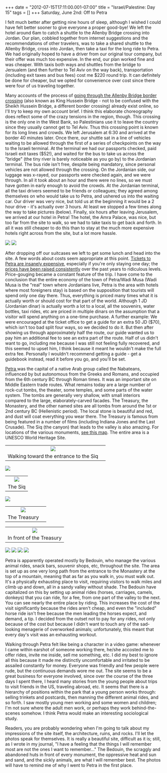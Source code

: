 +++
date = "2012-07-15T17:11:00.001-07:00"
title = "Israel/Palestine: Day 15"
tags = []
+++
Saturday, June 2nd: Off to Petra

I felt much better after getting nine hours of sleep, although I wished I could have felt better sooner to give everyone a proper good-bye!  We left the hotel around 6am to catch a shuttle to the Allenby Bridge crossing into Jordan.  Our plan, cobbled together from internet suggestions and the recommendations of other travelers, was to take a shared shuttle to the Allenby Bridge, cross into Jordan, then take a taxi for the long ride to Petra.  We had originally hoped to have a driver from our original tour company, but their offer was much too expensive.  In the end, our plan worked fine and was cheaper.  With taxis both ways and shuttles from the bridge to Jersualem (and then further to Tel Aviv on the way back), transportation (including exit taxes and bus fees) cost me $220 round trip.  It can definitely be done for cheaper, but we opted for convenience over cost since there were four of us traveling together.

Many accounts of the process of [going through the Allenby Bridge border crossing](http://travelogue.travelvice.com/israel/miserable-border-crossing-amman-to-jerusalem-and-tel-aviv-by-bus-part-i/) (also known as King Hussein Bridge - not to be confused with the Sheikh Hussein Bridge, a different border crossing) already exist online, so I'll try to keep my own account brief.  I think this elaborate choreography does reflect some of the crazy tensions in the region, though.  This crossing is the only one in the West Bank, so Palestinians use it to leave the country since they usually cannot get to Tel Aviv.  Thus this crossing point is known for its long lines and crowds.  We left Jerusalem at 6:30 and arrived at the border 40 minutes later.  Once there, our shuttle sat in a line of vehicles waiting to be allowed through the first of a series of checkpoints on the way to the Israeli terminal.  At the terminal we had our passports checked, paid Israeli exit taxes ($52!), and waited for the bus to take us across the "bridge" (the tiny river is barely noticeable as you go by) to the Jordanian terminal.  The bus ride isn't free, despite being mandatory, since personal vehicles are not allowed through the crossing.  On the Jordanian side, our luggage was x-rayed, our passports were checked again, and we were through.  In all it took about an hour and there were no lines, so we must have gotten in early enough to avoid the crowds.  At the Jordanian terminal, all the taxi drivers seemed to be friends or colleagues; they agreed among themselves on who would take us to Petra, and ushered us into the waiting car.  Our driver was very nice, but told us at the beginning it would be a 2 hour drive - it's actually over 3 hours.  At least we stopped a few times along the way to take pictures (below).  Finally, six hours after leaving Jerusalem, we arrived at our hotel in Petra!  The hotel, the Amra Palace, was nice, but too far from the site to walk, so we had to take taxis to get back and forth.  In all it was still cheaper to do this than to stay at the much more expensive hotels right across from the site, but a lot more hassle.

<img src="http://2.bp.blogspot.com/-DoK95j3B1iQ/UAI7zo6c1wI/AAAAAAAABF4/gkUvR4L57HA/s1600/IMG_6446.jpg"/>

<img src="http://2.bp.blogspot.com/-HBjGkgbZ8sg/UAI70rtijqI/AAAAAAAABGA/nDDL0z2rAQo/s1600/IMG_6439.jpg"/>

After dropping off our suitcases we left to get some lunch and head into the site.  A few words about costs seem appropriate at this point.  [Tickets to Petra are insanely expensive](http://travel.booklocker.com/2011/01/28/petra-now-more-expensive-than-disney-world/), especially if you're only staying one day; the[ prices have been raised consistently](http://travelogue.travelvice.com/jordan/petra-entrance-fee-inflation/) over the past years to ridiculous levels.  Price-gouging became a constant feature of the trip.  I have come to the conclusion that the entire economy of the town of  Petra/Wadi Musa (Wadi Musa is the "real" town where Jordanians live,  Petra is the area with hotels where most foreigners stay) is based on  the supposition that tourists will spend only one day there.  Thus,  everything is priced many times what it is actually worth or should cost  for that part of the world.  Although 1 JD (Jordanian dinar) is  actually worth a lot to a local, all the souvenirs, water bottles, taxi  rides, etc are priced in multiple dinars on the assumption that a  visitor will spend anything on a one-time purchase.  A further example:  We were encouraged at the ticket office to get a guide for an extra 50 JD ($70), which isn't too bad split four ways, so we decided to do it.  But then after showing us through approximately half the route, our guide wanted us to pay him an additional fee to see an extra part of the route.  Half of us didn't want to go, including me because I was still not feeling fully recovered, and this seemed to upset him, I think because it meant he wouldn't make the full extra fee.  Personally I wouldn't recommend getting a guide - get a guidebook instead, read it before you go, and you'll be set. 

[Petra ](http://en.wikipedia.org/wiki/Petra)was the capital of a native Arab group called the Nabateans, influenced by but autonomous from the Greeks and Romans, and occupied from the 6th century BC through Roman times.  It was an important site on Middle Eastern trade routes.  What remains today are a large number of rock-cut tombs, the theater, some temples, and some parts of the water system.  The tombs are generally very shallow, with small interiors compared to the large, elaborately-carved facades.  The Treasury, the Monastery, and the other named sites are all tombs from around the 1st or 2nd century BC (Hellenistic period).  The local stone is beautiful and red, and dust will coat everything you wear there.  The Treasury is famous from being featured in a number of films (including Indiana Jones and the Last Crusade).  The Siq (the canyon) that leads to the valley is also amazing.  For  locations of the various monuments, [see this map](http://3.bp.blogspot.com/_660BGWD-yHM/TRAwQJN0H-I/AAAAAAAAJr0/nUC9i-GTpEk/s1600/Karta_Petra.png).  The entire area is a UNESCO World Heritage Site.

 

<table align="center" cellpadding="0" cellspacing="0" class="tr-caption-container" style="margin-left: auto; margin-right: auto; text-align: center;"><tbody><tr><td style="text-align: center;"><img src="http://2.bp.blogspot.com/-PbKqdkgfZ9Y/UAI71dt--zI/AAAAAAAABGQ/pGwCwffcvMU/s1600/IMG_6458.JPG"/></td></tr><tr><td class="tr-caption" style="text-align: center;">Walking toward the entrance to the Siq</td><td class="tr-caption" style="text-align: center;">

</td></tr></tbody></table>

<img src="http://4.bp.blogspot.com/-69XuYJfAk24/UAI72NBgYTI/AAAAAAAABGY/ePRox3ieb9o/s1600/IMG_6462.jpg"/>

<table align="center" cellpadding="0" cellspacing="0" class="tr-caption-container" style="margin-left: auto; margin-right: auto; text-align: center;"><tbody><tr><td style="text-align: center;"><img src="http://1.bp.blogspot.com/-MBbBX6RS-lc/UAI72fs3IGI/AAAAAAAABGg/M_1x2ZgHojQ/s1600/IMG_6465.jpg"/></td></tr><tr><td class="tr-caption" style="text-align: center;">The Siq</td></tr></tbody></table>

<img src="http://1.bp.blogspot.com/-kv6AAxR-Qi4/UAI721H7LOI/AAAAAAAABGo/VN2lb98ZaQo/s1600/IMG_6479.jpg"/>

<table align="center" cellpadding="0" cellspacing="0" class="tr-caption-container" style="margin-left: auto; margin-right: auto; text-align: center;"><tbody><tr><td style="text-align: center;"><img src="http://2.bp.blogspot.com/-vsOqKmQa__E/UAI74m0DTHI/AAAAAAAABGw/H2jPWbMFMIU/s1600/IMG_6481.jpg"/></td></tr><tr><td class="tr-caption" style="text-align: center;">The Treasury</td><td class="tr-caption" style="text-align: center;">

</td></tr></tbody></table><table align="center" cellpadding="0" cellspacing="0" class="tr-caption-container" style="margin-left: auto; margin-right: auto; text-align: center;"><tbody><tr><td style="text-align: center;"><img src="http://4.bp.blogspot.com/-sdA4z1gSa5Y/UAI742UCyDI/AAAAAAAABG4/ytXXP0TZUi8/s1600/IMG_6497.jpg"/></td></tr><tr><td class="tr-caption" style="text-align: center;">In front of the Treasury</td></tr></tbody></table>

<img src="http://1.bp.blogspot.com/-sjV7oL2lCa0/UAI75UNT37I/AAAAAAAABHA/TMG7O73uenI/s1600/IMG_6507.jpg"/>

<img src="http://4.bp.blogspot.com/-_LMFjyN1ggM/UAI7544nYyI/AAAAAAAABHI/riu34AWfoOg/s1600/IMG_6519.jpg"/>

<img src="http://3.bp.blogspot.com/-p4ozE4jGedE/UAI76QclSzI/AAAAAAAABHQ/O1cJoOnOU3I/s1600/IMG_6524.jpg"/>

<img src="http://4.bp.blogspot.com/-uJLEPgUEbMM/UAI769ZOEAI/AAAAAAAABHY/bD3OdxvMme4/s1600/IMG_6529.jpg"/>

Petra is apparently operated mostly by Bedouin, who manage the  various animal rides, snack bars, souvenir shops, etc, throughout the  site.  The area is set up as one very long path from the entrance to the  Monastery at the top of a mountain, meaning that as far as you walk in,  you must walk out.  It's a physically exhausting place to visit,  requiring visitors to walk miles and climb up and down, all in a sandy  valley without shade.  The Bedouin have capitalized on this by setting  up animal rides (horses, carriages, camels, donkeys) that you can ride,  for a fee, from one part of the valley to the next.  You can see nearly  the entire place by riding.  This increases the cost of the visit  significantly because the rides aren't cheap, and even the "included"  horse ride isn't free because the men leading the horses expect, and  demand, a tip.  I decided from the outset not to pay for any rides, not  only because of the cost but because I didn't want to touch any of the  sad-looking menagerie of overworked animals; unfortunately, this meant  that every day's visit was an exhausting workout.

Walking  through Petra felt like being a character in a video game: whenever I came within  earshot of someone working there, he/she accosted me to offer rides,  invite me inside, sell me something, etc.  I did my best to ignore all  this because it made me distinctly uncomfortable and irritated to be  assailed constantly  for money.  Everyone was friendly and few people  were rude, but the continuous demands wore me out.  The site seems to be  a great business for everyone involved, since over the course of the  three days I spent there, I heard many stories from the young people  about trips to visit friends in the US, traveling abroad, etc.  It seems  that there is a hierarchy of positions within the park that a young  person works through: selling trinkets and postcards, then manning the  different animal rides, and so forth.  I saw mostly young men working  and some women and children; I'm not sure where the adult men work, or  perhaps they work behind-the-scenes somehow.  I think Petra would make  an interesting sociological study. 

Readers, you are  probably wondering when I'm going to talk about my impressions of the site itself, the architecture, ruins, and rocks.  I'll let the photos speak for themselves.   It is really a beautiful site, difficult as it is; still, as I wrote in  my journal, "I have a feeling that the things I will remember most are  not the ones I want to remember..."  The Bedouin, the scraggly and  abandoned huts in front of every monument, the oppressive heat and sun  and sand, and the sickly animals, are what I will remember best.  The  photos will have to remind me of why I went to Petra in the first place.
